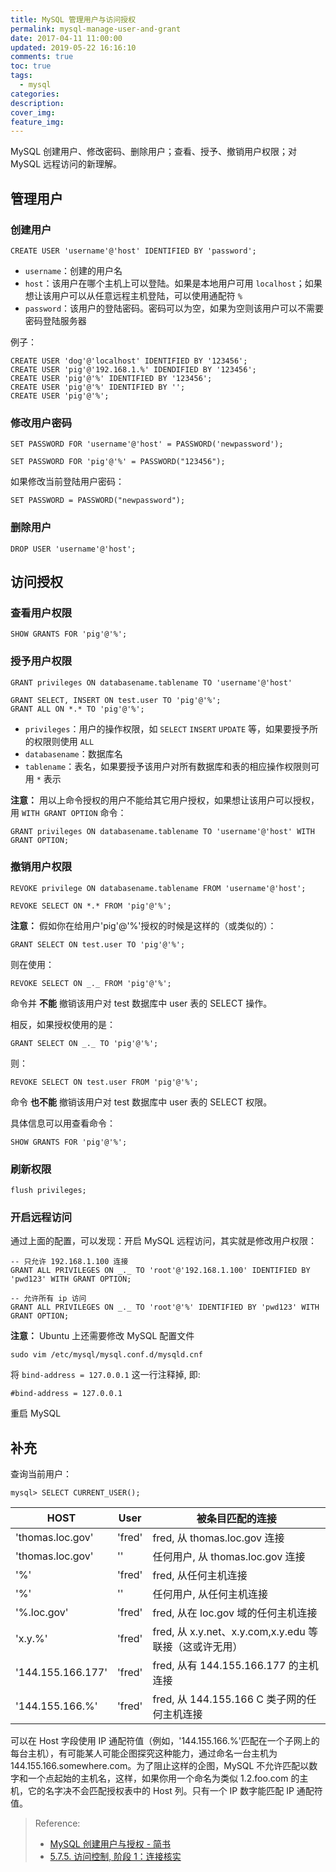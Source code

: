 ```yaml
---
title: MySQL 管理用户与访问授权
permalink: mysql-manage-user-and-grant
date: 2017-04-11 11:00:00
updated: 2019-05-22 16:16:10
comments: true
toc: true
tags:
  - mysql
categories:
description:
cover_img:
feature_img:
---
```


MySQL 创建用户、修改密码、删除用户；查看、授予、撤销用户权限；对 MySQL 远程访问的新理解。

## 管理用户

### 创建用户

```
CREATE USER 'username'@'host' IDENTIFIED BY 'password';
```

- `username`：创建的用户名
- `host`：该用户在哪个主机上可以登陆。如果是本地用户可用 `localhost`；如果想让该用户可以从任意远程主机登陆，可以使用通配符 `%`
- `password`：该用户的登陆密码。密码可以为空，如果为空则该用户可以不需要密码登陆服务器

例子：

```
CREATE USER 'dog'@'localhost' IDENTIFIED BY '123456';
CREATE USER 'pig'@'192.168.1.%' IDENDIFIED BY '123456';
CREATE USER 'pig'@'%' IDENTIFIED BY '123456';
CREATE USER 'pig'@'%' IDENTIFIED BY '';
CREATE USER 'pig'@'%';
```

<!-- more -->

### 修改用户密码

```
SET PASSWORD FOR 'username'@'host' = PASSWORD('newpassword');

SET PASSWORD FOR 'pig'@'%' = PASSWORD("123456");
```

如果修改当前登陆用户密码：

```
SET PASSWORD = PASSWORD("newpassword");
```

### 删除用户

```
DROP USER 'username'@'host';
```

## 访问授权

### 查看用户权限

```
SHOW GRANTS FOR 'pig'@'%';
```

### 授予用户权限

```
GRANT privileges ON databasename.tablename TO 'username'@'host'

GRANT SELECT, INSERT ON test.user TO 'pig'@'%';
GRANT ALL ON *.* TO 'pig'@'%';
```

- `privileges`：用户的操作权限，如 `SELECT` `INSERT` `UPDATE` 等，如果要授予所的权限则使用 `ALL`
- `databasename`：数据库名
- `tablename`：表名，如果要授予该用户对所有数据库和表的相应操作权限则可用 `*` 表示

**注意：** 用以上命令授权的用户不能给其它用户授权，如果想让该用户可以授权，用 `WITH GRANT OPTION` 命令：

```
GRANT privileges ON databasename.tablename TO 'username'@'host' WITH GRANT OPTION;
```

### 撤销用户权限

```
REVOKE privilege ON databasename.tablename FROM 'username'@'host';

REVOKE SELECT ON *.* FROM 'pig'@'%';
```

**注意：** 假如你在给用户'pig'@'%'授权的时候是这样的（或类似的）：

```
GRANT SELECT ON test.user TO 'pig'@'%';
```

则在使用：

```
REVOKE SELECT ON _._ FROM 'pig'@'%';
```

命令并 **不能** 撤销该用户对 test 数据库中 user 表的 SELECT 操作。

相反，如果授权使用的是：

```
GRANT SELECT ON _._ TO 'pig'@'%';
```

则：

```
REVOKE SELECT ON test.user FROM 'pig'@'%';
```

命令 **也不能** 撤销该用户对 test 数据库中 user 表的 SELECT 权限。

具体信息可以用查看命令：

```
SHOW GRANTS FOR 'pig'@'%';
```

### 刷新权限

```
flush privileges;
```

### 开启远程访问

通过上面的配置，可以发现：开启 MySQL 远程访问，其实就是修改用户权限：

```
-- 只允许 192.168.1.100 连接
GRANT ALL PRIVILEGES ON _._ TO 'root'@'192.168.1.100' IDENTIFIED BY 'pwd123' WITH GRANT OPTION;

-- 允许所有 ip 访问
GRANT ALL PRIVILEGES ON _._ TO 'root'@'%' IDENTIFIED BY 'pwd123' WITH GRANT OPTION;
```

**注意：** Ubuntu 上还需要修改 MySQL 配置文件

```
sudo vim /etc/mysql/mysql.conf.d/mysqld.cnf
```

将 `bind-address = 127.0.0.1` 这一行注释掉, 即:

```
#bind-address = 127.0.0.1
```

重启 MySQL

## 补充

查询当前用户：

```
mysql> SELECT CURRENT_USER();
```

| HOST              | User   | 被条目匹配的连接                                       |
| ----------------- | ------ | ------------------------------------------------------ |
| 'thomas.loc.gov'  | 'fred' | fred, 从 thomas.loc.gov 连接                           |
| 'thomas.loc.gov'  | ''     | 任何用户, 从 thomas.loc.gov 连接                       |
| '%'               | 'fred' | fred, 从任何主机连接                                   |
| '%'               | ''     | 任何用户, 从任何主机连接                               |
| '%.loc.gov'       | 'fred' | fred, 从在 loc.gov 域的任何主机连接                    |
| 'x.y.%'           | 'fred' | fred, 从 x.y.net、x.y.com,x.y.edu 等联接（这或许无用） |
| '144.155.166.177' | 'fred' | fred, 从有 144.155.166.177 的主机连接                  |
| '144.155.166.%'   | 'fred' | fred, 从 144.155.166 C 类子网的任何主机连接            |

可以在 Host 字段使用 IP 通配符值（例如，'144.155.166.%'匹配在一个子网上的每台主机），有可能某人可能企图探究这种能力，通过命名一台主机为 144.155.166.somewhere.com。为了阻止这样的企图，MySQL 不允许匹配以数字和一个点起始的主机名，这样，如果你用一个命名为类似 1.2.foo.com 的主机，它的名字决不会匹配授权表中的 Host 列。只有一个 IP 数字能匹配 IP 通配符值。

> Reference:
>
> - [MySQL 创建用户与授权 - 简书](http://www.jianshu.com/p/d7b9c468f20d)
> - [5.7.5. 访问控制, 阶段 1：连接核实](http://www.iteedu.com/database/mysql/mysqlmanualcn/database-administration/connection-access.php)
